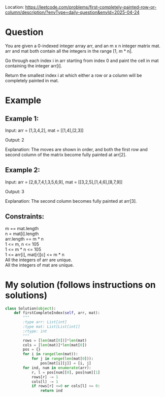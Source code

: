 Location: https://leetcode.com/problems/first-completely-painted-row-or-column/description/?envType=daily-question&envId=2025-04-24
# Question
You are given a 0-indexed integer array arr, and an m x n integer matrix mat. arr and mat both contain all the integers in the range [1, m * n].

Go through each index i in arr starting from index 0 and paint the cell in mat containing the integer arr[i].

Return the smallest index i at which either a row or a column will be completely painted in mat.

 
# Example

## Example 1:

Input: arr = [1,3,4,2], mat = [[1,4],[2,3]]

Output: 2

Explanation: The moves are shown in order, and both the first row and second column of the matrix become fully painted at arr[2].

## Example 2:

Input: arr = [2,8,7,4,1,3,5,6,9], mat = [[3,2,5],[1,4,6],[8,7,9]]

Output: 3

Explanation: The second column becomes fully painted at arr[3].

## Constraints:

m == mat.length\
n = mat[i].length\
arr.length == m * n\
1 <= m, n <= 105\
1 <= m * n <= 105\
1 <= arr[i], mat[r][c] <= m * n\
All the integers of arr are unique.\
All the integers of mat are unique.
 

# My solution (follows instructions on solutions)
```python
class Solution(object):
    def firstCompleteIndex(self, arr, mat):
        """
        :type arr: List[int]
        :type mat: List[List[int]]
        :rtype: int
        """
        rows = [len(mat[0])]*len(mat)
        cols = [len(mat)]*len(mat[0])
        pos = {}
        for i in range(len(mat)):
            for j in range(len(mat[0])):
                pos[mat[i][j]] = [i, j]
        for ind, num in enumerate(arr):
            r, l = pos[num][0], pos[num][1]
            rows[r] -= 1
            cols[l] -= 1
            if rows[r] <=0 or cols[l] <= 0:
                return ind
        
```
